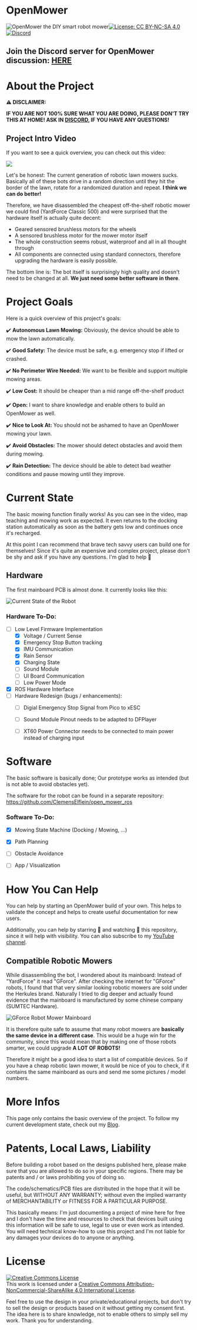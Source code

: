 # OpenMower

![OpenMower the DIY smart robot mower](./img/open_mower_header.jpg)[![License: CC BY-NC-SA 4.0](https://img.shields.io/badge/License-CC%20BY--NC--SA%204.0-lightgrey.svg)](https://creativecommons.org/licenses/by-nc-sa/4.0/) [![Discord](https://badgen.net/badge/icon/discord?icon=discord&label)](https://discord.gg/jE7QNaSxW7)

## Join the Discord server for OpenMower discussion: [HERE](https://discord.gg/jE7QNaSxW7)


# About the Project
**:warning: DISCLAIMER:**

**IF YOU ARE NOT 100% SURE WHAT YOU ARE DOING, PLEASE DON'T TRY THIS AT HOME! ASK IN [DISCORD](https://discord.gg/jE7QNaSxW7), IF YOU HAVE ANY QUESTIONS!**


## Project Intro Video

If you want to see a quick overview, you can check out this video:


<a href="https://www.youtube.com/watch?v=BSF04i3zNGw" target="_blank"><img src="https://user-images.githubusercontent.com/2864655/161540069-f4263fa7-a47b-49d2-a7bc-d1cdc3a47704.jpg" /></a>



Let's be honest: The current generation of robotic lawn mowers sucks. Basically all of these bots drive in a random direction until they hit the border of the lawn, rotate for a randomized duration and repeat. **I think we can do better!**


Therefore, we have disassembled the cheapest off-the-shelf robotic mower  we could find (YardForce Classic 500) and were surprised that the hardware itself is actually quite decent:
- Geared sensored brushless motors for the wheels
- A sensored brushless motor for the mower motor itself
- The whole construction seems robust, waterproof and all in all thought through
- All components are connected using standard connectors, therefore upgrading the hardware is easily possible.

The bottom line is: The bot itself is surprisingly high quality and doesn't need to be changed at all. **We just need some better software in there**.



# Project Goals

Here is a quick overview of this project's goals:

:heavy_check_mark: **Autonomous Lawn Mowing:** Obviously, the device should be able to mow the lawn automatically.

:heavy_check_mark: **Good Safety:** The device must be safe, e.g. emergency stop if lifted or crashed.

:heavy_check_mark: **No Perimeter Wire Needed:** We want to be flexible and support multiple mowing areas.

:heavy_check_mark: **Low Cost:** It should be cheaper than a mid range off-the-shelf product

:heavy_check_mark: **Open:** I want to share knowledge and enable others to build an OpenMower as well.

:heavy_check_mark: **Nice to Look At:** You should not be ashamed to have an OpenMower mowing your lawn.

:heavy_check_mark: **Avoid Obstacles:** The mower should detect obstacles and avoid them during mowing.

:heavy_check_mark: **Rain Detection:** The device should be able to detect bad weather conditions and pause mowing until they improve.



# Current State

The basic mowing function finally works! As you can see in the video, map teaching and mowing work as expected. It even returns to the docking station automatically as soon as the battery gets low and continues once it's recharged.

At this point I can recommend that brave tech savvy users can build one for themselves! Since it's quite an expensive and complex project, please don't be shy and ask if you have any questions. I'm glad to help 🙂



## Hardware

The first mainboard PCB is almost done. It currently looks like this:

![Current State of the Robot](./img/open_mower_mainboard.jpg)



### Hardware To-Do:

- [ ] Low Level Firmware Implementation
  - [x] Voltage / Current Sense
  - [x] Emergency Stop Button tracking
  - [x] IMU Communication
  - [x] Rain Sensor
  - [x] Charging State
  - [ ] Sound Module
  - [ ] UI Board Communication
  - [ ] Low Power Mode
- [X] ROS Hardware Interface
- [ ] Hardware Redesign (bugs / enhancements):
  - [ ] Digial Emergency Stop Signal from Pico to xESC
  - [ ] Sound Module Pinout needs to be adapted to DFPlayer
  - [ ] XT60 Power Connector needs to be connected to main power instead of charging input



# Software

The basic software is basically done; Our prototype works as intended (but is not able to avoid obstacles yet).

The software for the robot can be found in a separate repository: https://github.com/ClemensElflein/open_mower_ros

### Software To-Do:

- [x] Mowing State Machine (Docking / Mowing, ...)
- [x] Path Planning
- [ ] Obstacle Avoidance
- [ ] App / Visualization





# How You Can Help

You can help by starting an OpenMower build of your own. This helps to validate the concept and helps to create useful documentation for new users.

Additionally, you can help by starring 🌟 and watching 👀 this repository, since it will help with visibility. You can also subscribe to my [YouTube channel](https://youtube.com/c/ClemensElflein).



## Compatible Robotic Mowers

While disassembling the bot, I wondered about its mainboard: Instead of "YardForce" it read "GForce". After checking the internet for "GForce" robots, I found that that very similar looking robotic mowers are sold under the Herkules brand. Naturally I tried to dig deeper and actually found evidence that the mainboard is manufactured by some chinese company (SUMTEC Hardware).



![GForce Robot Mower Mainboard](./img/mainboard.jpg)



It is therefore quite safe to assume that many robot mowers are **basically the same device in a different case**. This would be a huge win for the community, since this would mean that by making one of those robots smarter, we could upgrade **A LOT OF ROBOTS!**

Therefore it might be a good idea to start a list of compatible devices. So if you have a cheap robotic lawn mower, it would be nice of you to check, if it contains the same mainboard as ours and send me some pictures / model numbers.



# More Infos

This page only contains the basic overview of the project. To follow my current development state, check out my [Blog](https://x-tech.online/).

# Patents, Local Laws, Liability
Before building a robot based on the designs published here, please make sure that you are allowed to do so in your specific regions.
There may be patents and / or laws prohibiting you of doing so.

The code/schematics/PCB files are distributed in the hope that it will be useful, but WITHOUT ANY WARRANTY; without even the implied warranty of MERCHANTABILITY or FITNESS FOR A PARTICULAR PURPOSE.

This basically means: I'm just documenting a project of mine here for free and I don't have the time and resources to check that devices built using this information will be safe to use, legal to use or even work as intended. You will need technical know-how to use this project and I'm not liable for any damages your devices do to anyone or anything.

# License

<a rel="license" href="http://creativecommons.org/licenses/by-nc-sa/4.0/"><img alt="Creative Commons License" style="border-width:0" src="https://i.creativecommons.org/l/by-nc-sa/4.0/88x31.png" /></a><br />This work is licensed under a <a rel="license" href="http://creativecommons.org/licenses/by-nc-sa/4.0/">Creative Commons Attribution-NonCommercial-ShareAlike 4.0 International License</a>.

Feel free to use the design in your private/educational projects, but don't try to sell the design or products based on it without getting my consent first. The idea here is to share knowledge, not to enable others to simply sell my work. Thank you for understanding.
